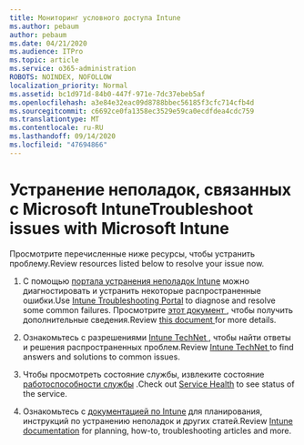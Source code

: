 ```yaml
---
title: Мониторинг условного доступа Intune
ms.author: pebaum
author: pebaum
ms.date: 04/21/2020
ms.audience: ITPro
ms.topic: article
ms.service: o365-administration
ROBOTS: NOINDEX, NOFOLLOW
localization_priority: Normal
ms.assetid: bc1d971d-84b0-447f-971e-7dc37ebeb5af
ms.openlocfilehash: a3e84e32eac09d8788bbec56185f3cfc714cfb4d
ms.sourcegitcommit: c6692ce0fa1358ec3529e59ca0ecdfdea4cdc759
ms.translationtype: MT
ms.contentlocale: ru-RU
ms.lasthandoff: 09/14/2020
ms.locfileid: "47694866"
---
```

# <a name="troubleshoot-issues-with-microsoft-intune"></a><span data-ttu-id="d395b-102">Устранение неполадок, связанных с Microsoft Intune</span><span class="sxs-lookup"><span data-stu-id="d395b-102">Troubleshoot issues with Microsoft Intune</span></span>

<span data-ttu-id="d395b-103">Просмотрите перечисленные ниже ресурсы, чтобы устранить проблему.</span><span class="sxs-lookup"><span data-stu-id="d395b-103">Review resources listed below to resolve your issue now.</span></span>
  
1. <span data-ttu-id="d395b-104">С помощью [портала устранения неполадок Intune](https://devicemanagement.microsoft.com/#blade/Microsoft_Intune_DeviceSettings/TroubleshootBlade) можно диагностировать и устранить некоторые распространенные ошибки.</span><span class="sxs-lookup"><span data-stu-id="d395b-104">Use [Intune Troubleshooting Portal](https://devicemanagement.microsoft.com/#blade/Microsoft_Intune_DeviceSettings/TroubleshootBlade) to diagnose and resolve some common failures.</span></span> <span data-ttu-id="d395b-105">Просмотрите [этот документ ](https://docs.microsoft.com/intune/help-desk-operators), чтобы получить дополнительные сведения.</span><span class="sxs-lookup"><span data-stu-id="d395b-105">Review [this document ](https://docs.microsoft.com/intune/help-desk-operators)for more details.</span></span>
    
2. <span data-ttu-id="d395b-106">Ознакомьтесь с разрешениями [Intune TechNet ](https://social.technet.microsoft.com/forums/home?forum=microsoftintuneprod), чтобы найти ответы и решения распространенных проблем.</span><span class="sxs-lookup"><span data-stu-id="d395b-106">Review [Intune TechNet ](https://social.technet.microsoft.com/forums/home?forum=microsoftintuneprod)to find answers and solutions to common issues.</span></span>
    
3. <span data-ttu-id="d395b-107">Чтобы просмотреть состояние службы, извлеките состояние [работоспособности службы](https://portal.office.com/AdminPortal/Home#/servicehealth) .</span><span class="sxs-lookup"><span data-stu-id="d395b-107">Check out [Service Health](https://portal.office.com/AdminPortal/Home#/servicehealth) to see status of the service.</span></span> 
    
4. <span data-ttu-id="d395b-108">Ознакомьтесь с [документацией по Intune](https://docs.microsoft.com/intune/) для планирования, инструкций по устранению неполадок и других статей.</span><span class="sxs-lookup"><span data-stu-id="d395b-108">Review [Intune documentation](https://docs.microsoft.com/intune/) for planning, how-to, troubleshooting articles and more.</span></span> 
    

